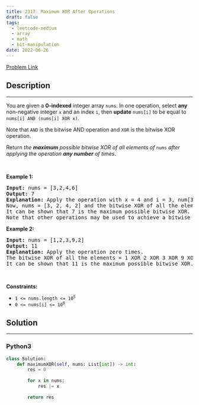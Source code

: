 ```yaml
---
title: 2317. Maximum XOR After Operations 
draft: false
tags: 
  - leetcode-medium
  - array
  - math
  - bit-manipulation
date: 2022-06-26
---
```


[Problem Link](https://leetcode.com/problems/maximum-xor-after-operations/)

## Description

---
<p>You are given a <strong>0-indexed</strong> integer array <code>nums</code>. In one operation, select <strong>any</strong> non-negative integer <code>x</code> and an index <code>i</code>, then <strong>update</strong> <code>nums[i]</code> to be equal to <code>nums[i] AND (nums[i] XOR x)</code>.</p>

<p>Note that <code>AND</code> is the bitwise AND operation and <code>XOR</code> is the bitwise XOR operation.</p>

<p>Return <em>the <strong>maximum</strong> possible bitwise XOR of all elements of </em><code>nums</code><em> after applying the operation <strong>any number</strong> of times</em>.</p>

<p>&nbsp;</p>
<p><strong class="example">Example 1:</strong></p>

<pre>
<strong>Input:</strong> nums = [3,2,4,6]
<strong>Output:</strong> 7
<strong>Explanation:</strong> Apply the operation with x = 4 and i = 3, num[3] = 6 AND (6 XOR 4) = 6 AND 2 = 2.
Now, nums = [3, 2, 4, 2] and the bitwise XOR of all the elements = 3 XOR 2 XOR 4 XOR 2 = 7.
It can be shown that 7 is the maximum possible bitwise XOR.
Note that other operations may be used to achieve a bitwise XOR of 7.</pre>

<p><strong class="example">Example 2:</strong></p>

<pre>
<strong>Input:</strong> nums = [1,2,3,9,2]
<strong>Output:</strong> 11
<strong>Explanation:</strong> Apply the operation zero times.
The bitwise XOR of all the elements = 1 XOR 2 XOR 3 XOR 9 XOR 2 = 11.
It can be shown that 11 is the maximum possible bitwise XOR.</pre>

<p>&nbsp;</p>
<p><strong>Constraints:</strong></p>

<ul>
	<li><code>1 &lt;= nums.length &lt;= 10<sup>5</sup></code></li>
	<li><code>0 &lt;= nums[i] &lt;= 10<sup>8</sup></code></li>
</ul>


## Solution

---
### Python3
``` py title='maximum-xor-after-operations'
class Solution:
    def maximumXOR(self, nums: List[int]) -> int:
        res = 0
        
        for x in nums:
            res |= x
        
        return res
            
```

